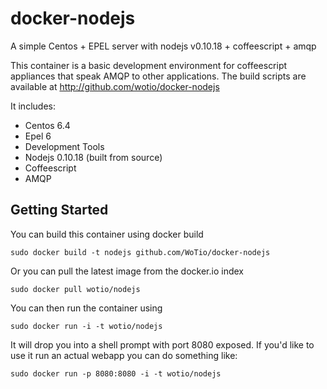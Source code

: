 docker-nodejs
=============

A simple Centos + EPEL server with nodejs v0.10.18 + coffeescript + amqp

This container is a basic development environment for coffeescript appliances that speak AMQP to other applications.  The build scripts are available at http://github.com/wotio/docker-nodejs

It includes:

* Centos 6.4
* Epel 6
* Development Tools
* Nodejs 0.10.18  (built from source)
* Coffeescript
* AMQP


Getting Started
---------------

You can build this container using docker build

	sudo docker build -t nodejs github.com/WoTio/docker-nodejs


Or you can pull the latest image from the docker.io index

	sudo docker pull wotio/nodejs


You can then run the container using

	sudo docker run -i -t wotio/nodejs


It will drop you into a shell prompt with port 8080 exposed.  If you'd like to use
it run an actual webapp you can do something like:

	sudo docker run -p 8080:8080 -i -t wotio/nodejs

